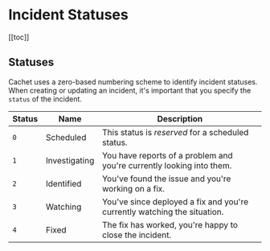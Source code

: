 # Incident Statuses

[[toc]]

## Statuses

Cachet uses a zero-based numbering scheme to identify incident statuses. When creating or updating an incident, it's important that you specify the `status` of the incident.

| Status | Name | Description |
| --- | --- | --- |
| `0` | Scheduled | This status is *reserved* for a scheduled status. |
| `1` | Investigating | You have reports of a problem and you're currently looking into them. |
| `2` | Identified | You've found the issue and you're working on a fix. |
| `3` | Watching | You've since deployed a fix and you're currently watching the situation. |
| `4` | Fixed | The fix has worked, you're happy to close the incident. |
